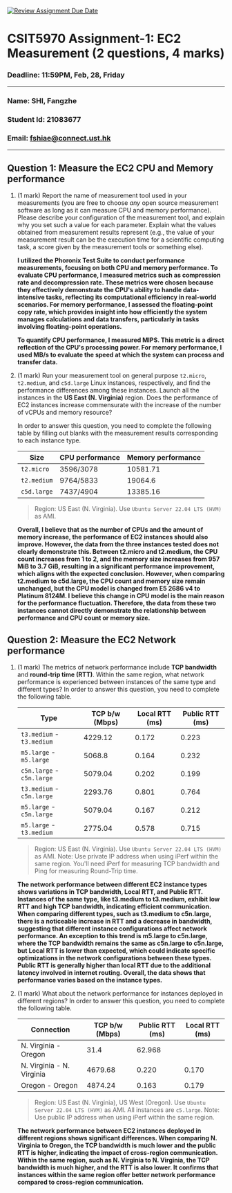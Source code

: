 [![Review Assignment Due Date](https://classroom.github.com/assets/deadline-readme-button-22041afd0340ce965d47ae6ef1cefeee28c7c493a6346c4f15d667ab976d596c.svg)](https://classroom.github.com/a/IAASVEAZ)
# CSIT5970 Assignment-1: EC2 Measurement (2 questions, 4 marks)

### Deadline: 11:59PM, Feb, 28, Friday

---

### Name: SHI, Fangzhe
### Student Id: 21083677
### Email: fshiae@connect.ust.hk

---

## Question 1: Measure the EC2 CPU and Memory performance

1. (1 mark) Report the name of measurement tool used in your measurements (you are free to choose *any* open source measurement software as long as it can measure CPU and memory performance). Please describe your configuration of the measurement tool, and explain why you set such a value for each parameter. Explain what the values obtained from measurement results represent (e.g., the value of your measurement result can be the execution time for a scientific computing task, a score given by the measurement tools or something else).

    **I utilized the Phoronix Test Suite to conduct performance measurements, focusing on both CPU and memory performance. To evaluate CPU performance, I measured metrics such as compression rate and decompression rate. These metrics were chosen because they effectively demonstrate the CPU's ability to handle data-intensive tasks, reflecting its computational efficiency in real-world scenarios. For memory performance, I assessed the floating-point copy rate, which provides insight into how efficiently the system manages calculations and data transfers, particularly in tasks involving floating-point operations.** 
    
    **To quantify CPU performance, I measured MIPS. This metric is a direct reflection of the CPU's processing power. For memory performance, I used MB/s to evaluate the speed at which the system can process and transfer data.**

2. (1 mark) Run your measurement tool on general purpose `t2.micro`, `t2.medium`, and `c5d.large` Linux instances, respectively, and find the performance differences among these instances. Launch all the instances in the **US East (N. Virginia)** region. Does the performance of EC2 instances increase commensurate with the increase of the number of vCPUs and memory resource?

    In order to answer this question, you need to complete the following table by filling out blanks with the measurement results corresponding to each instance type.

    | Size        | CPU performance | Memory performance |
    | ----------- | --------------- | ------------------ |
    | `t2.micro`  |    3596/3078    |     10581.71       |
    | `t2.medium` |    9764/5833    |     19064.6        |
    | `c5d.large` |    7437/4904    |     13385.16       |

    > Region: US East (N. Virginia). Use `Ubuntu Server 22.04 LTS (HVM)` as AMI.

    **Overall, I believe that as the number of CPUs and the amount of memory increase, the performance of EC2 instances should also improve. However, the data from the three instances tested does not clearly demonstrate this. Between t2.micro and t2.medium, the CPU count increases from 1 to 2, and the memory size increases from 957 MiB to 3.7 GiB, resulting in a significant performance improvement, which aligns with the expected conclusion. However, when comparing t2.medium to c5d.large, the CPU count and memory size remain unchanged, but the CPU model is changed from E5 2686 v4 to Platinum 8124M. I believe this change in CPU model is the main reason for the performance fluctuation. Therefore, the data from these two instances cannot directly demonstrate the relationship between performance and CPU count or memory size.**


## Question 2: Measure the EC2 Network performance

1. (1 mark) The metrics of network performance include **TCP bandwidth** and **round-trip time (RTT)**. Within the same region, what network performance is experienced between instances of the same type and different types? In order to answer this question, you need to complete the following table.

    | Type                      | TCP b/w (Mbps) | Local RTT (ms) | Public RTT (ms) |
    | ------------------------- | -------------- | -------------- | --------------- |
    | `t3.medium` - `t3.medium` | 4229.12        | 0.172          | 0.223           |
    | `m5.large` - `m5.large`   | 5068.8         | 0.164          | 0.232           |
    | `c5n.large` - `c5n.large` | 5079.04        | 0.202          | 0.199           |
    | `t3.medium` - `c5n.large` | 2293.76        | 0.801          | 0.764           |
    | `m5.large` - `c5n.large`  | 5079.04        | 0.167          | 0.212           |
    | `m5.large` - `t3.medium`  | 2775.04        | 0.578          | 0.715           |

    > Region: US East (N. Virginia). Use `Ubuntu Server 22.04 LTS (HVM)` as AMI. Note: Use private IP address when using iPerf within the same region. You'll need iPerf for measuring TCP bandwidth and Ping for measuring Round-Trip time.

    **The network performance between different EC2 instance types shows variations in TCP bandwidth, Local RTT, and Public RTT. Instances of the same type, like t3.medium to t3.medium, exhibit low RTT and high TCP bandwidth, indicating efficient communication. When comparing different types, such as t3.medium to c5n.large, there is a noticeable increase in RTT and a decrease in bandwidth, suggesting that different instance configurations affect network performance. An exception to this trend is m5.large to c5n.large, where the TCP bandwidth remains the same as c5n.large to c5n.large, but Local RTT is lower than expected, which could indicate specific optimizations in the network configurations between these types. Public RTT is generally higher than local RTT due to the additional latency involved in internet routing. Overall, the data shows that performance varies based on the instance types.**



2. (1 mark) What about the network performance for instances deployed in different regions? In order to answer this question, you need to complete the following table.

    | Connection                | TCP b/w (Mbps) | Public RTT (ms) | Local RTT (ms) |
    | ------------------------- | -------------- | --------------- | -------------- |
    | N. Virginia - Oregon      | 31.4           | 62.968          |                |
    | N. Virginia - N. Virginia | 4679.68        | 0.220           | 0.170          |
    | Oregon - Oregon           | 4874.24        | 0.163           | 0.179          |
 
    > Region: US East (N. Virginia), US West (Oregon). Use `Ubuntu Server 22.04 LTS (HVM)` as AMI. All instances are `c5.large`. Note: Use public IP address when using iPerf within the same region.

    **The network performance between EC2 instances deployed in different regions shows significant differences. When comparing N. Virginia to Oregon, the TCP bandwidth is much lower and the public RTT is higher, indicating the impact of cross-region communication. Within the same region, such as N. Virginia to N. Virginia, the TCP bandwidth is much higher, and the RTT is also lower. It confirms that instances within the same region offer better network performance compared to cross-region communication.**
